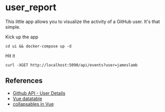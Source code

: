 # user_report

This little app allows you to visualize the activity of a GitHub user. It's that simple.

Kick up the app

```
cd ui && docker-compose up -d
```

Hit it

```
curl -XGET http://localhost:5090/api/events?user=jameslamb
```

## References

* [Github API - User Details](https://developer.github.com/v3/users/#get-contextual-information-about-a-user)
* [Vue datatable](https://www.npmjs.com/package/vuejs-datatable)
* [collapsables in Vue](https://bootstrap-vue.js.org/docs/components/collapse/)
